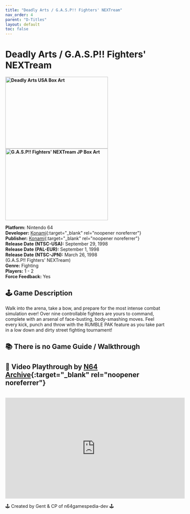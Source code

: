 ```yaml
---
title: "Deadly Arts / G.A.S.P!! Fighters' NEXTream"
nav_order: 4
parent: "D-Titles"
layout: default
toc: false
---
```


# Deadly Arts / G.A.S.P!! Fighters' NEXTream

<b>
<img src="https://images.launchbox-app.com//df7fd704-df80-4e5d-940a-2ffbae4fe59d.jpg" alt="Deadly Arts USA Box Art" width="320" height="224" />
<img src="https://images.launchbox-app.com/422cbb3b-09f4-4a60-834c-b4ac6b5459c1.jpg" alt="G.A.S.P!! Fighters' NEXTream JP Box Art" width="320" height="224" />
</b>

**Platform:** Nintendo 64  
**Developer:** [Konami](https://en.wikipedia.org/wiki/Konami){:target="_blank" rel="noopener noreferrer"}  
**Publisher:** [Konami](https://en.wikipedia.org/wiki/Konami){:target="_blank" rel="noopener noreferrer"}  
**Release Date (NTSC-USA):** September 29, 1998  
**Release Date (PAL-EUR):** September 1, 1998  
**Release Date (NTSC-JPN):** March 26, 1998    
(G.A.S.P!! Fighters' NEXTream)  
**Genre:** Fighting  
**Players:** 1 - 2  
**Force Feedback:** Yes  

## 🕹️ Game Description
Walk into the arena, take a bow, and prepare for the most intense combat simulation ever! Over nine controllable fighters are yours to command, complete with an arsenal of face-busting, body-smashing moves. Feel every kick, punch and throw with the RUMBLE PAK feature as you take part in a low down and dirty street fighting tournament!

## 📚 There is no Game Guide / Walkthrough

## 🎥 Video Playthrough by [N64 Archive](https://www.youtube.com/channel/UC1fUDTXUTKjpk_j7leAhAyw){:target="_blank" rel="noopener noreferrer"}  
<br />  
<iframe width="560" height="315" src="https://www.youtube.com/embed/79ok1HtSm4A" title="Deadly Arts Gameplay" frameborder="0" allowfullscreen></iframe>

🕹️ Created by Gent & CP of n64gamespedia-dev 🕹️

<!-- Vault Format: n64gamespedia-dev -->
<!-- Protocol Source: _vault-specs/format-protocol.md -->

